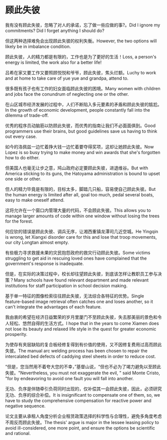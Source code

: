 # 顾此失彼

<p><span class="chinese">我有没有顾此失彼，忽略了对人的承诺，忘了做一些应做的事?。</span><span class="english">Did I ignore my commitments? Did I forget anything I should do?</span></p>

<p><span class="chinese">但这两种选择难免会出现顾此失彼的权利失衡。</span><span class="english">However, the two options will likely be in imbalance condition.</span></p>

<p><span class="chinese">顾此失彼，人的精力都是有限的，工作也是为了更好的生活！</span><span class="english">Loss, a person's energy is limited, the work also for a better life!</span></p>

<p><span class="chinese">吕希在家又要工作又要照顾悦悦和爷爷，顾此失彼，焦头烂额。</span><span class="english">Luchy to work and at home to take care of yue yue and grandpa, attend to.</span></p>

<p><span class="chinese">很多既有孩子也有工作的妇女面临顾此失彼的困境。</span><span class="english">Many women with children and jobs face the conundrum of neglecting one or the other.</span></p>

<p><span class="chinese">在山区城市经济发展的过程中，人们不断陷入多元要素的矛盾和顾此失彼的尴尬。</span><span class="english">In the growth of economic development, people constantly fall into the dilemma of trade-off.</span></p>

<p><span class="chinese">优秀的程序员动脑筋以防顾此失彼，而优秀的指南让我们不必面面俱到。</span><span class="english">Good programmers use their brains, but good guidelines save us having to think out every case.</span></p>

<p><span class="chinese">如今的洛佩兹一边忙着挣大钱一边忙着要夺得奖项，这却让她顾此失彼。</span><span class="english">Now Lopez is so busy trying to make money and win awards that she's forgotten how to do either.</span></p>

<p><span class="chinese">但美国人也毫无让步之意，鸠山政府必定要顾此失彼，进退维谷。</span><span class="english">But with America sticking to its guns, the Hatoyama administration is bound to upset one side or other.</span></p>

<p><span class="chinese">但人的精力毕竟是有限的，目标太多，脚踏几只船，容易使自己顾此失彼。</span><span class="english">But the human energy is limited after all, goal too much, pedal several boats, easy to make oneself attend.</span></p>

<p><span class="chinese">这将允许在一个窗口内管理大量的代码，不会顾此失彼。</span><span class="english">This allows you to manage larger amounts of code within one window without losing the trees for the forest.</span></p>

<p><span class="chinese">何应钦的错误是顾此失彼、调兵无序，让湘西重镇龙潭司几近空城。</span><span class="english">He Yingqin is wrong, let Xiangxi disorder care for this and lose that troop movements, our city Longtan almost empty.</span></p>

<p><span class="chinese">有些极力寻求救援未果的灾民抱怨政府的救灾行动顾此失彼。</span><span class="english">Some victims struggling to get aid in rescuing loved ones have complained that the government's response is inadequate.</span></p>

<p><span class="chinese">但是，在实际的决策过程中，校长却往望顾此失彼，到底该怎样让教职员工参与决策？</span><span class="english">Many schools have found relevant department and made relevant institutions for staff participation in school decision making.</span></p>

<p><span class="chinese">基于单一特征的图像检索往往顾此失彼，无法综合各特征的优势。</span><span class="english">Single feature-based image retrieval often catches one and loses another, so it can't integrate the advantages of each feature.</span></p>

<p><span class="chinese">我由衷的希望在经济日益繁荣的岁月里厦门不至顾此失彼，失去那美丽的景色和令人轻松、悠然自得的生活方式。</span><span class="english">I hope that in the years to come Xiamen does not lose its beauty and relaxed life style in the quest for greater economic prosperity.</span></p>

<p><span class="chinese">为使存有夹层缺陷的复合板经修复得到有价值的使用，又不因修复费用过高而顾此失彼。</span><span class="english">The manual arc welding process has been chosen to repair the intercalated bed defects of caddying steel sheets in order to reduce cost.</span></p>

<p><span class="chinese">“但是，您当然用不着夸大您的不幸，”基督山说，“但也不必为了竭力避免以至顾此失彼。</span><span class="english">"Nevertheless, you must not exaggerate the evil, " said Monte Cristo, "for by endeavoring to avoid one fault you will fall into another.</span></p>

<p><span class="chinese">无功、负序是伴随牵引负荷同时出现的，仅补偿其一会顾此失彼，因此，必须研究无功、负序的综合补偿。</span><span class="english">It is insignificant to compensate one of them, so, we have to study the comprehensive compensation for reactive power and negative sequence.</span></p>

<p><span class="chinese">论文主要从承租人角度分析企业租赁政策选择的科学性与合理性，避免多角度考虑不周反而顾此失彼。</span><span class="english">The thesis' argue is major in the lessee leasing policy to avoid ill-considered, one more point, and ensure the options be scientific and rational.</span></p>

